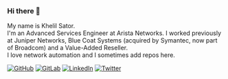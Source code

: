### Hi there 👋

My name is Khelil Sator.  
I'm an Advanced Services Engineer at Arista Networks. I worked previously at Juniper Networks, Blue Coat Systems (acquired by Symantec, now part of Broadcom) and a Value-Added Reseller.  
I love network automation and I sometimes add repos here.  

[![GitHub](https://img.shields.io/badge/github-%23121011.svg?style=flat&logo=github&logoColor=white)](https://github.com/ksator)
[![GitLab](https://img.shields.io/badge/gitlab-%23181717.svg?style=flat&logo=gitlab&logoColor=white)](https://gitlab.com/users/ksator/projects)
[![LinkedIn](https://img.shields.io/badge/linkedin-%230077B5.svg?style=flat&logo=linkedin&logoColor=white)](https://www.linkedin.com/in/khelilsator/)
[![Twitter](https://img.shields.io/badge/twitter-%231DA1F2.svg?style=flat&logo=Twitter&logoColor=white)](https://twitter.com/khelilsator)  


